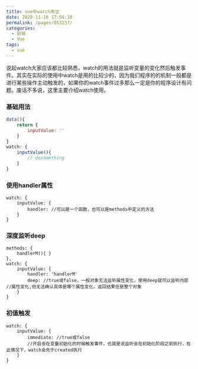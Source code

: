 ```yaml
---
title: vue中watch用法
date: 2020-11-18 17:54:10
permalink: /pages/853237/
categories:
  - 前端
  - Vue
tags:
  - vue
---
```

说起watch大家应该都比较熟悉，watch的用法就是监听变量的变化然后触发事件。其实在实际的使用中watch是用的比较少的，因为我们程序的的机制一般都是进行某些操作主动触发的，如果你的watch事件过多那么一定是你的程序设计有问题。废话不多说，这里主要介绍watch使用。

### 基础用法
``` javascript
data(){
	return {
		inputValue: ''
	}
}
watch: {
	inputValue(){
		// dosomething
	}
}
```

### 使用handler属性

```vue
watch: {
	inputValue: {
		handler: //可以是一个函数，也可以是methods中定义的方法
	}
}
```
### 深度监听deep
```vue
methods: {
	handlerM(){ }
},
watch: {
	inputValue: {
		handler: 'handlerM'
		deep: //true或false，一般对象无法监听属性变化，使用deep就可以监听内部		       //属性变化,但无法确认具体是哪个属性变化，返回结果任是整个对象
	}
}
```

### 初值触发
```vue
watch: {
	inputValue: {
		immediate: //true或false
		//开启会在变量初始化的时候触发事件，也就是说监听会在初始化阶段之前执行，在此情况下，watch会先于created执行
	}
}
```


